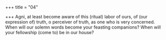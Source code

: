 +++
title = "04"

+++
Agni, at least become aware of this (ritual) labor of ours, of (our  expression of) truth, o perceiver of truth, as one who is very
concerned.
When will our solemn words become your feasting companions? When  will your fellowship (come to) be in our house?